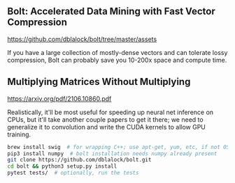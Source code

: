 ## Bolt: Accelerated Data Mining with Fast Vector Compression
https://github.com/dblalock/bolt/tree/master/assets

If you have a large collection of mostly-dense vectors and can tolerate lossy compression, Bolt can probably save you 10-200x space and compute time.


## Multiplying Matrices Without Multiplying
https://arxiv.org/pdf/2106.10860.pdf

Realistically, it'll be most useful for speeding up neural net inference on CPUs, but it'll take another couple papers to get it there; we need to generalize it to convolution and write the CUDA kernels to allow GPU training.

```sh
brew install swig  # for wrapping C++; use apt-get, yum, etc, if not OS X
pip3 install numpy  # bolt installation needs numpy already present
git clone https://github.com/dblalock/bolt.git
cd bolt && python3 setup.py install
pytest tests/  # optionally, run the tests
```
